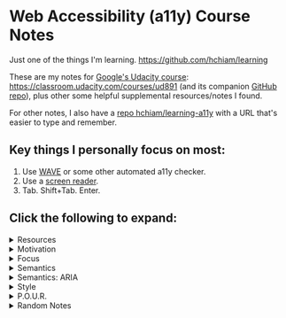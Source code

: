# Web Accessibility (a11y) Course Notes

Just one of the things I'm learning. <https://github.com/hchiam/learning>

These are my notes for [Google's Udacity course](https://www.udacity.com/course/web-accessibility--ud891): <https://classroom.udacity.com/courses/ud891> (and its companion [GitHub repo](https://github.com/udacity/ud891)), plus other some helpful supplemental resources/notes I found.

For other notes, I also have a [repo hchiam/learning-a11y](https://github.com/hchiam/learning-a11y) with a URL that's easier to type and remember.

## Key things I personally focus on most:

1. Use [WAVE](https://chrome.google.com/webstore/detail/wave-evaluation-tool/jbbplnpkjmmeebjpijfedlgcdilocofh) or some other automated a11y checker.
2. Use a [screen reader](https://www.youtube.com/watch?v=5R-6WvAihms&list=PLNYkxOF6rcICWx0C9LVWWVqvHlYJyqw7g&index=7).
3. Tab. Shift+Tab. Enter.

## Click the following to expand:

<details>
<summary>Resources</summary>

### Automated Testing

aXe Chrome Extension or Node module with 0 false positives:

- Quick setup for `axe-cli`: <https://github.com/hchiam/learning-axe-cli#learning-axe-cli>
- Fuller reference: <https://developers.google.com/web/fundamentals/accessibility/a11y-for-teams#automated_testing>
- You can also re-run the axe devtools without rebuilding the page: <https://css-tricks.com/video-screencasts/204-using-the-axe-devtools-web-accessibility-testing-browser-plugin> (and focus on re-running the most critical issues)

Integrate Lighthouse into your CI (e.g. GitHub Travis CI):

- <https://github.com/hchiam/learning-lighthouse-ci#learning-lighthouse-ci-from-scratch-quickstart>

### Web Accessibility VSCode Extension (live coded linter)

<https://marketplace.visualstudio.com/items?itemName=MaxvanderSchee.web-accessibility>

### Practical Solutions, Considerations, Pattern Library

After (or before!) you find a11y problems via the automated tools and UX testing, here are ways to fix them:

<https://inclusive-components.design>

### WebAIM's WCAG 2 Checklist

<https://webaim.org/standards/wcag/checklist>

### Chrome Web Server

<https://chrome.google.com/webstore/detail/web-server-for-chrome/ofhbbkphhbklhfoeikjpcbhemlocgigb>

### NoCoffee (to Simulate Vision Deficiencies)

<https://chrome.google.com/webstore/detail/nocoffee/jjeeggmbnhckmgdhmgdckeigabjfbddl>

### High Contrast (check if content still visible)

<https://chrome.google.com/webstore/detail/high-contrast/djcfdncoelnlbldjfhinnjlhdjlikmph>

### ARIA design patterns and links to **_live examples_**

<https://www.w3.org/TR/wai-aria-practices-1.1/#aria_ex>

### VisBug

(Hover items to see contrast levels, or move items around like an artboard.)

<https://chrome.google.com/webstore/detail/visbug/cdockenadnadldjbbgcallicgledbeoc>

</details>

<details>
<summary>Motivation</summary>

Design for everyone. Making your website accessible helps everyone. Disability is more broad than what you might typically think of as disability: aging, temporary disability, and situational disability even for healthy individuals. Different devices and different situations (e.g. outdoors screen with low contrast). This goes beyond permanent disability and can affect everyone.

Aside: I found [an article on Medium.com that gives more examples](https://medium.com/swlh/why-web-accessibility-is-far-more-important-than-you-think-831d9bfdf9af) and [another one](https://medium.com/valtech-design/inclusive-design-dd4e03f82094).

You don't have to choose between a delightful website and checking some "accessibility checkbox".

Tip: Start with the most frequently-used pieces of UI.

A11y = make sure all of your users can use your content.

**Good a11y -> good UX.** _(Example: clearing out clutter in UI helps screen readers get to content, but also improves the UI for everyone in general. Good contrast helps for low-contrast projectors and outdoor displays.)_

</details>

<details>
<summary>Focus</summary>

- DOM order = tab order -> so: place in logical order in the DOM, and avoid CSS that positions elements visually in a different order
- `tabindex="-1"` = not in tab order but can be focused with focus() in js = great for modals (`document.querySelector('#modal').focus()`)
- `tabindex="0"` = added to tab order (and can also be focused with focus() in js = useful for custom elements (e.g. custom `div` dropdown)
- tabindex > 0 is **NOT** recommended. Instead, aim to [put elements in the logical sequence instead](https://developer.mozilla.org/en-US/docs/Web/HTML/Global_attributes/tabindex).
- typically do **NOT** have to use tabindex for non-interative elements like headers (screen readers can read them)
  - exception: [SPA](https://en.wikipedia.org/wiki/Single-page_application)-like interaction menu anchor clicks -> good case for `tabindex="-1"` and `focus()` on a header that "appears" on the page
- skip links help switch device users: hidden links to jump to page content (for an example, visit <https://github.com/> and hit tab)
  - example: `<a href="#main-content-id" class="skip-link">Skip to main content</a>` and `.skip-link { position: absolute; top: -40px; } .skip-link:focus { top: 0; }`
- Helpful easy test: tab through page and see if things make sense, e.g. the focus order and focused item is shown.
  - In your browser's Console: `document.activeElement` gives you currently-focused item.
- [Lighthouse](https://chrome.google.com/webstore/detail/lighthouse/blipmdconlkpinefehnmjammfjpmpbjk?hl=en) Chrome extension -> unselect all except Accessibility to get an audit of the current page.
- Keyboard traps are usually bad but can be temporarily good: while a modal is open, and then return focus to last element when modal is closed. `firstTabStop.focus()`, `lastTabStop.focus()`, `focusedElementBeforeModal.focus()`

  - ```js
    var focusableElementsString =
      'a[href], area[href], input:not([disabled]), select:not([disabled]), textarea:not([disabled]), button:not([disabled]), iframe, object, embed, [tabindex="0"], [contentediteable]';
    var focusableElements = modal.querySelectorAll(focusableElementsString);
    // convert NodeList to Array
    focusableElements = Array.prototype.slice.call(focusableElements);
    var firstTabStop = focusableElements[0];
    var lastTabStop = focusableElements[focusableElements.length - 1];
    ```

    - (And example usage of that ↑ is here: <https://classroom.udacity.com/courses/ud891/lessons/7962031279/concepts/79621414230923>)

</details>

<details>
<summary>Semantics</summary>

- You can address diverse assistive technologies <- by expressing semantics programmatically <- by understand affordances.
- Affordances are like common conventions that users are used to. At the very least, they minimize training time to get used to.
- To express semantics programmatically: (as per AIM WCAG checklist)
  - **role** (example: "combo box")
  - **label/name** (example: "preferred seat type")
  - **value** (example: "no preference")
  - **state** (example: "collapsed")
  - (These _are_ the affordances!)
- Accessibility tree <- DOM tree:
  - Pretty much the same, except visuals removed and items "linearized" (to fit one dimension of speech over time).
  - Much of the DOM has implicit semantic meaning. (Example: `button` instead of `div`)
- `alt="description of the image in its context to provide the same experience"`. Tricky example: header logo is also link to home. Instead of `"Home"`, just do `"<Page name as shown in logo image>"`.
- `alt=""` = good if a description would be redundant in the image's context, but we also don't want the screen reader to read out the file name either. Tricky example: magnifying glass next to search field that already gets read out as a searchbox.
- Include meaningful headers in your web page! They give users of screen readers an easy way to quickly navigate your page.
- Don't go overboard with screen-reader-only headers.
- Make link text usable for screen reader shortcut lists:
  - Bad: "Learn more." (About what? Unclear in a list of link texts.)
  - OK: "Learn more about responsive layouts."
  - Better: "Responsive Layouts" (Turn the title into a link.)
- Example semantic HTML elements: `main`, `header`, `footer`, `nav`, `section` (usually has a h1/h2/... header in it), `article`, and `aside`.
  - You can simplify CSS to refer to `header` instead of `.header`, while also making the HTML more semantic for assistive tech users.
- Meaningful headings and link text, and good page structure.
- Don't try to control the experience a screen reader would have, since that can confuse users. E.g.: the tool has ways work around odd names, like spelling them out.

</details>

<details>
<summary>Semantics: ARIA</summary>

- Built-in HTML Semantics Sometimes Isn't Enough
  - Dropdowns: currently no standard HTML element.
  - Another example: urgent user notification (`<div role="alert">Could not connect!</div>` -> `aria-live`)
- Example: `role="checkbox"` and then ALSO add `aria-checked="true"` or `aria-checked="false"` (ARIA HTML properties must be explicitly indicated. Good for custom elements.)
  - But you have to take care of a lot more.
  - Example: `this.el.setAttribute('role', 'checkbox');`
  - Example: `if (this.el.hasAttribute('checked')) { this.el.setAttribute('aria-checked', 'true'); }`
- Example: expandable tree: `role="tree"`, `role="group"`, `role="treeItem"`, `aria-expanded="true"`, `aria-expanded="false"`
- Example: `<button ... aria-label="Filter">`
- ARIA _only_ modifies the accessibility tree. It does not:
  - modify element appearance.
  - modify element behaviour.
  - add focusability.
  - add keyboard event handling.
- ARIA design patterns and links to **_live examples_**: <https://www.w3.org/TR/wai-aria-practices-1.1/#aria_ex>

- ```js
  // set ARIA role = radio group
  this.el.setAttribute("role", "radiogroup"); // role!!!

  var firstButton = true;
  for (var button of this.buttons) {
    if (firstButton) {
      button.tabIndex = "0";
      firstButton = false;
    } else {
      button.tabIndex = "-1";
    }

    // set ARIA role = radio
    button.setAttribute("role", "radio"); // role!!!
  }
  ```

- ```js
  RadioGroup.prototype.changeFocus = function () {
    // old button:
    this.focusedButton.tabIndex = -1; // tabindex!!!
    this.focusedButton.removeAttribute("checked");
    this.focusedButton.setAttribute("aria-checked", "false"); // ARIA!!!

    // new button:
    this.focusedButton = this.buttons[this.focusedIdx];
    this.focusedButton.focus();
    this.focusedButton.tabIndex = 0; // tabindex!!!
    this.focusedButton.setAttribute("checked", "");
    this.focusedButton.setAttribute("aria-checked", "true"); // ARIA!!!
  };
  ```

- `aria-label` example: name = "menu" (for screen-reader only):

  ```html
  <button aria-label="menu" class="hamburger-menu-icon"></button>
  ```

- `aria-label` example: name = "close", not "X" (for screen-reader only):

  ```html
  <button aria-label="close">X</button>
  ```

- `aria-labelledby` example: name/label = "Drink options" from another element (not whatever's in "..." below):

  ```html
  <span id="rg-label"> Drink options </span>
  <div role="radiogroup" aria-labelledby="rg-label">...</div>
  ```

  - This is an example of an ARIA relationship attribute (links 2 or more elements).

  - Notes: `aria-labelledby` can be put on any element, not just a `label` element, but it does not give you the nice label-clicking behaviour that `label` gives you. Also, you place `aria-labelledby="..."` on the element, which is opposite of putting `for="..."` on the `label`. `aria-labelledby` can take a list of elements to concatenate the name from (even from the element itself! and even from hidden elements!).

- In terms of precedence: `aria-labelledby` > `aria-label` > native `label`
- ARIA roles may be redundant in some cases: e.g.: `<input type="checkbox" role="checkbox">` or `<main role="main">`
  - but you might need this redundancy for wider browser support.

#### ARIA Relationship Attributes

- Example: `aria-labelledby="..."` = label/name (see earlier notes).
- `aria-owns="..."` = "treat ... as my **child** element" (even if separate in the DOM), like for submenus.
  - But why not just do so in DOM? Maybe for visual presentation or because of element reuse in different contexts.
  - `aria-owns` is a very common ARIA relationship attribute. Good to know!
- `aria-activedescendant="..."` = "present ... as the **apparent focused** element when I have page focus" (this is not actually moving the roving focus).
  - Example: typing in a textbox that has page focus, but while reading out an apparently-focused filtered option shown in a dropdown.
  - This basically can graft together different parts of the DOM onto this node in the Accessibility Tree.
- `aria-describedby="..."` = "use ... as my non-critical description" (NOT name/label) as extra info, like password requirements (vs. password characters typed). Even if that identified element is hidden from the DOM (just like aia-labelledby).
- `aria-posinset` and `aria-setsize` = "specify on this element its actual position in the set, and the actual number of items in its set", like when you don't know the size of the list when using lazy loading.

  - Example:

    ```html
    <div role="listbox">
      <!-- aria-posinset + aria-setsize on items not on container -->
      <!-- Use dynamic HTML techniques to let user explore up. -->
      <div role="option" aria-posinset="857" aria-setsize="1000">
        Item 857 shows up first, maybe due to lazy loading.
      </div>
      <div role="option" aria-posinset="858" aria-setsize="1000">
        Item 858 shows up last, maybe due to lazy loading.
      </div>
      <!-- Use dynamic HTML techniques to let user explore down. -->
    </div>
    ```

#### Hiding/Showing Only for Accessibility Tree (AT)

- Hide element for everyone:
  - Native explicit hiding: `visibility: hidden;`, `display:none`, or attribute `hidden`.
- Show label only in AT:
  - Make far off screen, e.g. `position: absolute; left: -10000px;`
  - Or: `aria-label="Some text that only screen-readers can access."`
  - Or: `aria-labelledby="some-hidden-element"`
  - Or: `aria-describedby="some-hidden-element-for-extra-info"`
- Hide element only in AT:
  - `aria-hidden="true"` (hides from AT all its descendants, except elements referred to by `aria-labelledby` or `aria-describedby`, which makes sense based on earlier notes).

#### Alerting the User

- Instead of waiting for user to get to the element in the DOM.
- `aria-live="..."`: `off` (default/fallback), `polite`, `assertive`.
  - "polite" = when you're done whatever you're doing. (waits)
  - "assertive" = you need to know this right now! (interrupts)
- **Troubleshooting tips when `aria-live` isn't speaking:**
  - Test on different platforms, since they can react differently.
  - Try including `aria-live` attributes in initial page load.
  - Try triggering style change on the element: hidden -> visible.
  - Try changing the content of the element to trigger speaking.
  - Try appending new element with `aria-live`.
- `aria-atomic` = say the whole contents each time.
- `aria-relevant` = say the changes of specified type(s):
  - `="text"` = when text changed.
  - `="additions"` = when element added.
  - `="removals"` = when element removed.
  - `="all"` = `="additions removals text"` = basically any change triggers (re-)announcing.
  - default/fallback is `="additions text"` (added elements or text changes trigger (re-)announcing).
- `aria-busy="true"` = ignore changes to element despite having `aria-live="polite"` for example.
  - Example (1/2): until everything's loaded, set this: `<div aria-live="polite" aria-busy="true">`.
  - Example (2/2): when ready, set this: `<div aria-live="polite" aria-busy="false">`.
  - Note: `="false"` by default, i.e. do not ignore by default. Makes sense.

</details>

<details>
<summary>Style</summary>

#### Overview

- Styles for focus.
- Styles for ARIA states.
- Responsive UIs (flexible device/zoom views).
- Colour choices/contrast.

#### Focus Styling

- Sometimes the focus ring is hard to see or doesn't look good.
- Give alternate indication instead of only clearing outline.

- ```css
  :focus {
    /* BAD */
    outline: 0;
  }
  ```

- ```css
  :focus {
    /* good */
    outline: 1px dotted #fff;
  }
  ```

- ```css
  :focus {
    /* better */
    outline: 0; /* browsers handle outline inconsistently */
    box-shadow: 0 0 8px 3px rgba(255, 255, 255, 0.8); /* consistent across browsers */
    text-decoration: underline; /* visual indicator that doesn't rely on colour */
  }
  ```

- ```css
  /* to improve style around radio options,
   * make the focus ring on radio buttons
   * only wrap around the radio icon */
  .radio:focus {
    outline: 0;
  }

  .radio:focus::before {
    box-shadow: 0 0 1px 2px #5b9dd9;
  }
  ```

- If you implement custom elements, you might get focus rings where you don't want them, so to differentiate between mouse clicks and keyboard tags, you might need to find a shim here: <https://github.com/alice/modality>
  - Right now, something like Firefox's `:-moz-focusring` is not implemented on all browsers.

#### ARIA States Styling

- You can clean up the selectors while also having a way to verify you're correctly updating ARIA states. So instead of this:

  ```css
  .toggle.pressed,
  .toggle[aria-pressed="true"] {
    ...;
  }
  ```

  you replace it with just this:

  ```css
  .toggle[aria-pressed="true"] {
    ...;
  }
  ```

#### Responsive UIs Styling (flexible device/zoom views)

- Include this in page `head`: `<meta name="viewport" content="width=device-width, initial-scale=1">`
  - (Stray observation: Easily generated with `!` snippet using Emmet in VSCode.)
- Favour relative units over `px`:
  - `%`, `em`, or `rem` respond to zoom and responsively move other items down the page.
  - `em` and `rem` are better than `px` for text since some browsers can zoom just the text on a page via user settings.
- Button size: **48dp minimum mobile touch target size** = 48 x 48 pixel area ~ 9 mm ~ finger pad.
  - You can achieve that with padding.
- Button margin: **32dp margin around touch target** (horizontally and vertically)

#### Colour Contrast

- For users with 20/40 vision, commonly ages 80+:
  - **4.5:1 minimum contrast** in text and images of text.
  - **3:1 minimum contrast** in large text > 14 point bold.
- For users with low vision impairments or colour vision deficiencies:
  - **7:1 minimum contrast** in text and images of text.
  - **4.5:1 minimum contrast**in large text > 14 point bold.
- Use the Chrome extension [Lighthouse](https://chrome.google.com/webstore/detail/lighthouse/blipmdconlkpinefehnmjammfjpmpbjk?hl=en) or Chrome Dev Tools > Audits > Accessibility > Run audits. (Note: right now both only work on http/https pages, not local html files.)
- 100s of millions, about 1 in 20 people have a colour vision deficiency, only expected to increase with aging populations.
  - -> Convey info with more than only colour differences! "Don't rely on colour alone."
- Use [NoCoffee](https://chrome.google.com/webstore/detail/nocoffee/jjeeggmbnhckmgdhmgdckeigabjfbddl?hl=en-US) Chrome extension to test your UI with different kinds of simulated vision impairments.
- Use [High Contrast](https://chrome.google.com/webstore/detail/high-contrast/djcfdncoelnlbldjfhinnjlhdjlikmph?hl=en) Chrome extension to test your content still shows up for users who have high contrast settings set up.

</details>

<details>
<summary>P.O.U.R.</summary>

My summary:

- P = Perceivable = can see/hear/feel (like captions)
- O = Operable = can use (like element focusability + keyboard + time + recovery)
- U = Understandable = can get meaning (like labels + layout familiarity + meaningful error messages)
- R = Robust = is flexible/cross-compatible (like mobile versus desktop)

</details>

<details>
<summary>Random Notes</summary>

- https://developer.mozilla.org/en-US/docs/Tools/Web_Console/The_command_line_interpreter#Helper_commands

  - In web dev console: `$('h1')` = `document.querySelector('h1')` (looks like jQuery!)
  - In web dev console: `$$('h1,h2,h3')` = `document.querySelectorAll('h1,h2,h3')` but returns an array instead of a NodeList. (Cool!)

- https://github.com/hchiam/toronto-js-workshop-a11y

- https://github.com/zeitspace/web-accessibility-session

  - Ontario: AODA: company > 50:
    - -> 2014: must have WCAG 2.0 Level A
    - -> 2021: must have WCAG 2.0 Level AA
  - WCAG **_"quick ref"_**: <https://www.w3.org/WAI/WCAG21/quickref>
  - practice/research later:
    - Perceivable:
      - -> web video add text: <https://www.w3schools.com/tags/tag_track.asp>
    - Operable:
      - -> skip links
    - Understandable
      - -> "Read more" link with screenreader-only audible extra "Read more about (...)"
    - Robust
      - -> research lighthouse compatibility IE checks
    - Write down: Don't just sketch! Sketch _semantic_ blocks! At the start!
    - Try out a11y-friendly drag and drop.

- https://github.com/hchiam/learning-extra-a11y-stuff (with example/demo)

- https://github.com/hchiam/learning-a11y/blob/main/udemy-creating-accessible-websites/README.md

- flying focus ring: https://github.com/hchiam/flying-focus

- keyboard focus trap: https://github.com/hchiam/keyboard-focus-trap

- map mouse positions to sounds (sonification): https://github.com/hchiam/_2dnote

- draw without a touchpad/stylus: https://github.com/hchiam/draw-with-mouse-and-spacebar

- how to phrase links to avoid the unhelpful "click here": https://www.smashingmagazine.com/2012/06/links-should-never-say-click-here

</details>
